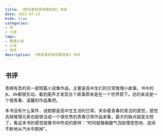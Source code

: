 ```yaml
---
title: 《煞风景的早间首班车》书评
date: 2022-07-23
hide: true
categories:
- 书
- 小说
tags:
- 推理小说
- 小说
- 书评
description: 《煞风景的早间首班车》书评
---
```


## 书评

青崎有吾的另一部短篇小说集作品，主要是高中生们的日常推理小故事。书中的jk、dk都很生动。看到尾声才发现五个故事原来是在一个世界观下。总的来说是一个很青春、温馨的作品集吧。

本书没有什么案件，谜题都是高中生生活的日常，夹杂着青春的青涩的感觉，感觉去掉推理元素也能够当成一个很优秀的青春日常作品来看，最大的缺点就是太短了。看这本书的感觉就像书中所说的那样：“时间就像碳酸气泡般慢悠悠地、连续不断地从汽水中跑掉”。

